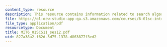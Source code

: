 ```yaml
---
content_type: resource
description: This resource contains information related to search algorithms.
file: https://ol-ocw-studio-app-qa.s3.amazonaws.com/courses/6-01sc-introduction-to-electrical-engineering-and-computer-science-i-spring-2011/827a38a2f62d3d751378d863877f3ed2_MIT6_01SCS11_ses12.pdf
file_type: application/pdf
resourcetype: Document
title: MIT6_01SCS11_ses12.pdf
uid: 827a38a2-f62d-3d75-1378-d863877f3ed2
---
```

